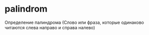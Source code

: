 # palindrom
Определение палиндрома (Слово или фраза, которые одинаково читаются слева направо и справа налево)
